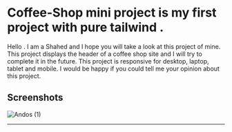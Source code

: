 # Coffee-Shop mini project is my first project with pure tailwind . 
Hello . I am a Shahed and I hope you will take a look at this project of mine.
This project displays the header of a coffee shop site and I will try to complete it in the future.
This project is responsive for desktop, laptop, tablet and mobile.
I would be happy if you could tell me your opinion about this project.


## Screenshots

![Andos (1)](https://github.com/Shahed-Forooghi/Andos/assets/157359997/9cd6993f-bc57-44fb-b8d2-5dc9369202ae)

---
